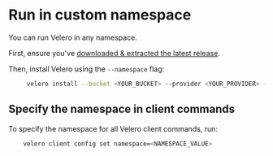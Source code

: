 # Run in custom namespace

You can run Velero in any namespace.

First, ensure you've [downloaded & extracted the latest release][0].

Then, install Velero using the `--namespace` flag:

```bash
     velero install --bucket <YOUR_BUCKET> --provider <YOUR_PROVIDER> --namespace <YOUR_NAMESPACE>
```



## Specify the namespace in client commands

To specify the namespace for all Velero client commands, run:

```bash
    velero client config set namespace=<NAMESPACE_VALUE>
```



[0]: get-started.md#download
